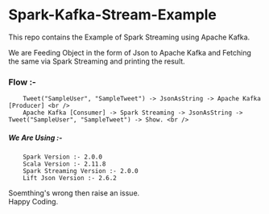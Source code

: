 # Spark-Kafka-Stream-Example
This repo contains the Example of Spark Streaming using Apache Kafka.

We are Feeding Object in the form of Json to Apache Kafka and Fetching the same via Spark Streaming and printing the result.

### Flow :-<br />
        Tweet("SampleUser", "SampleTweet") -> JsonAsString -> Apache Kafka [Producer] <br />
        Apache Kafka [Consumer] -> Spark Streaming -> JsonAsString -> Tweet("SampleUser", "SampleTweet") -> Show. <br />
        
##### We Are Using :- <br />
        Spark Version :- 2.0.0
        Scala Version :- 2.11.8
        Spark Streaming Version :- 2.0.0
        Lift Json Version :- 2.6.2

Soemthing's wrong then raise an issue. <br>
Happy Coding.

